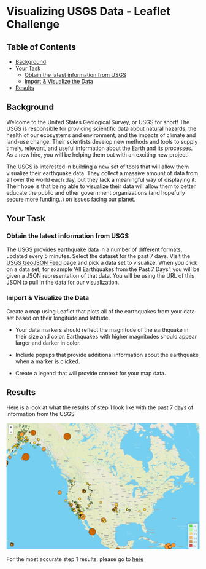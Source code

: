 # Visualizing USGS Data - Leaflet Challenge <!-- omit in toc -->

## Table of Contents <!-- omit in toc -->
- [Background](#background)
- [Your Task](#your-task)
  - [Obtain the latest information from USGS](#obtain-the-latest-information-from-usgs)
  - [Import & Visualize the Data](#import--visualize-the-data)
- [Results](#results)

## Background

Welcome to the United States Geological Survey, or USGS for short! The USGS is responsible for providing scientific data about natural hazards, the health of our ecosystems and environment; and the impacts of climate and land-use change. Their scientists develop new methods and tools to supply timely, relevant, and useful information about the Earth and its processes. As a new hire, you will be helping them out with an exciting new project!

The USGS is interested in building a new set of tools that will allow them visualize their earthquake data. They collect a massive amount of data from all over the world each day, but they lack a meaningful way of displaying it. Their hope is that being able to visualize their data will allow them to better educate the public and other government organizations (and hopefully secure more funding..) on issues facing our planet.

## Your Task


### Obtain the latest information from USGS

   The USGS provides earthquake data in a number of different formats, updated every 5 minutes. Select the dataset for the past 7 days.  Visit the [USGS GeoJSON Feed](http://earthquake.usgs.gov/earthquakes/feed/v1.0/geojson.php) page and pick a data set to visualize. When you click on a data set, for example 'All Earthquakes from the Past 7 Days', you will be given a JSON representation of that data. You will be using the URL of this JSON to pull in the data for our visualization.

### Import & Visualize the Data

   Create a map using Leaflet that plots all of the earthquakes from your data set based on their longitude and latitude.

   - Your data markers should reflect the magnitude of the earthquake in their size and color. Earthquakes with higher magnitudes should appear larger and darker in color.

   - Include popups that provide additional information about the earthquake when a marker is clicked.

   - Create a legend that will provide context for your map data.


## Results

Here is a look at what the results of step 1 look like with the past 7 days of information from the USGS


![step1](Images/Leaflet_Step1_Results.jpg)




For the most accurate step 1 results, please go to [here](Leaflet-Step-1/index.html)
